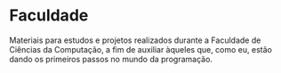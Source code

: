 # Faculdade
 Materiais para estudos e projetos realizados durante a Faculdade de Ciências da Computação, a fim de auxiliar àqueles que, como eu, estão dando os primeiros passos no mundo da programação.
